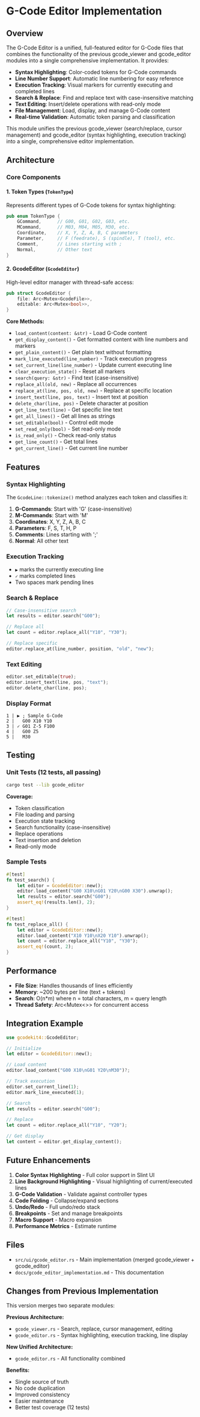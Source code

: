 # G-Code Editor Implementation

## Overview

The G-Code Editor is a unified, full-featured editor for G-Code files that combines the functionality of the previous gcode_viewer and gcode_editor modules into a single comprehensive implementation. It provides:

- **Syntax Highlighting**: Color-coded tokens for G-Code commands
- **Line Number Support**: Automatic line numbering for easy reference
- **Execution Tracking**: Visual markers for currently executing and completed lines
- **Search & Replace**: Find and replace text with case-insensitive matching
- **Text Editing**: Insert/delete operations with read-only mode
- **File Management**: Load, display, and manage G-Code content
- **Real-time Validation**: Automatic token parsing and classification

This module unifies the previous gcode_viewer (search/replace, cursor management) 
and gcode_editor (syntax highlighting, execution tracking) into a single, 
comprehensive editor implementation.

## Architecture

### Core Components

#### 1. Token Types (`TokenType`)
Represents different types of G-Code tokens for syntax highlighting:

```rust
pub enum TokenType {
    GCommand,      // G00, G01, G02, G03, etc.
    MCommand,      // M03, M04, M05, M30, etc.
    Coordinate,    // X, Y, Z, A, B, C parameters
    Parameter,     // F (feedrate), S (spindle), T (tool), etc.
    Comment,       // Lines starting with ;
    Normal,        // Other text
}
```

#### 2. GcodeEditor (`GcodeEditor`)
High-level editor manager with thread-safe access:

```rust
pub struct GcodeEditor {
    file: Arc<Mutex<GcodeFile>>,
    editable: Arc<Mutex<bool>>,
}
```

**Core Methods:**
- `load_content(content: &str)` - Load G-Code content
- `get_display_content()` - Get formatted content with line numbers and markers
- `get_plain_content()` - Get plain text without formatting
- `mark_line_executed(line_number)` - Track execution progress
- `set_current_line(line_number)` - Update current executing line
- `clear_execution_state()` - Reset all markers
- `search(query: &str)` - Find text (case-insensitive)
- `replace_all(old, new)` - Replace all occurrences
- `replace_at(line, pos, old, new)` - Replace at specific location
- `insert_text(line, pos, text)` - Insert text at position
- `delete_char(line, pos)` - Delete character at position
- `get_line_text(line)` - Get specific line text
- `get_all_lines()` - Get all lines as strings
- `set_editable(bool)` - Control edit mode
- `set_read_only(bool)` - Set read-only mode
- `is_read_only()` - Check read-only status
- `get_line_count()` - Get total lines
- `get_current_line()` - Get current line number

## Features

### Syntax Highlighting

The `GcodeLine::tokenize()` method analyzes each token and classifies it:

1. **G-Commands**: Start with 'G' (case-insensitive)
2. **M-Commands**: Start with 'M'
3. **Coordinates**: X, Y, Z, A, B, C
4. **Parameters**: F, S, T, H, P
5. **Comments**: Lines starting with ';'
6. **Normal**: All other text

### Execution Tracking

- `▶` marks the currently executing line
- `✓` marks completed lines
- Two spaces mark pending lines

### Search & Replace

```rust
// Case-insensitive search
let results = editor.search("G00");

// Replace all
let count = editor.replace_all("Y10", "Y30");

// Replace specific
editor.replace_at(line_number, position, "old", "new");
```

### Text Editing

```rust
editor.set_editable(true);
editor.insert_text(line, pos, "text");
editor.delete_char(line, pos);
```

### Display Format

```
1 | ▶ ; Sample G-Code
2 |   G00 X10 Y10
3 | ✓ G01 Z-5 F100
4 |   G00 Z5
5 |   M30
```

## Testing

### Unit Tests (12 tests, all passing)

```bash
cargo test --lib gcode_editor
```

**Coverage:**
- Token classification
- File loading and parsing
- Execution state tracking
- Search functionality (case-insensitive)
- Replace operations
- Text insertion and deletion
- Read-only mode

### Sample Tests

```rust
#[test]
fn test_search() {
    let editor = GcodeEditor::new();
    editor.load_content("G00 X10\nG01 Y20\nG00 X30").unwrap();
    let results = editor.search("G00");
    assert_eq!(results.len(), 2);
}

#[test]
fn test_replace_all() {
    let editor = GcodeEditor::new();
    editor.load_content("X10 Y10\nX20 Y10").unwrap();
    let count = editor.replace_all("Y10", "Y30");
    assert_eq!(count, 2);
}
```

## Performance

- **File Size**: Handles thousands of lines efficiently
- **Memory**: ~200 bytes per line (text + tokens)
- **Search**: O(n*m) where n = total characters, m = query length
- **Thread Safety**: Arc<Mutex<>> for concurrent access

## Integration Example

```rust
use gcodekit4::GcodeEditor;

// Initialize
let editor = GcodeEditor::new();

// Load content
editor.load_content("G00 X10\nG01 Y20\nM30")?;

// Track execution
editor.set_current_line(1);
editor.mark_line_executed(1);

// Search
let results = editor.search("G00");

// Replace
let count = editor.replace_all("Y10", "Y20");

// Get display
let content = editor.get_display_content();
```

## Future Enhancements

1. **Color Syntax Highlighting** - Full color support in Slint UI
2. **Line Background Highlighting** - Visual highlighting of current/executed lines
3. **G-Code Validation** - Validate against controller types
4. **Code Folding** - Collapse/expand sections
5. **Undo/Redo** - Full undo/redo stack
6. **Breakpoints** - Set and manage breakpoints
7. **Macro Support** - Macro expansion
8. **Performance Metrics** - Estimate runtime

## Files

- `src/ui/gcode_editor.rs` - Main implementation (merged gcode_viewer + gcode_editor)
- `docs/gcode_editor_implementation.md` - This documentation

## Changes from Previous Implementation

This version merges two separate modules:

**Previous Architecture:**
- `gcode_viewer.rs` - Search, replace, cursor management, editing
- `gcode_editor.rs` - Syntax highlighting, execution tracking, line display

**New Unified Architecture:**
- `gcode_editor.rs` - All functionality combined

**Benefits:**
- Single source of truth
- No code duplication
- Improved consistency
- Easier maintenance
- Better test coverage (12 tests)
